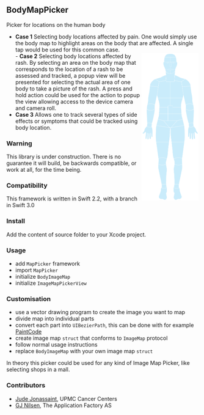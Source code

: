 ## BodyMapPicker

Picker for locations on the human body  
- **Case 1** Selecting body locations affected by pain. One would simply use the body map to highlight areas on the body that are affected. A single tap would be used for this common case.  
<img style="float: right" src="https://raw.githubusercontent.com/TheApplicationFactory/BodyMapPicker/master/bodyFront.png" width="150px">- **Case 2** Selecting body locations affected by rash. By selecting an area on the body map that corresponds to the location of a rash to be assessed and tracked, a popup view will be presented for selecting the actual area of one body to take a picture of the rash. A press and hold action could be used for the action to popup the view allowing access to the device camera and camera roll.  
- **Case 3** Allows one to track several types of side effects or symptoms that could be tracked using body location.

### Warning
This library is under construction. There is no guarantee it will build, be backwards compatible, or work at all, for the time being.

### Compatibility
This framework is written in Swift 2.2, with a branch in Swift 3.0

### Install
Add the content of source folder to your Xcode project.

### Usage
- add `MapPicker` framework
- import `MapPicker`
- initialize `BodyImageMap`
- initialize `ImageMapPickerView`

### Customisation
- use a vector drawing program to create the image you want to map
- divide map into individual parts
- convert each part into `UIBezierPath`, this can be done with for example [PaintCode](https://paintcodeapp.com)
- create image map `struct` that conforms to `ImageMap` protocol
- follow normal usage instructions
- replace `BodyImageMap` with your own image map `struct`

In theory this picker could be used for any kind of Image Map Picker, like selecting shops in a mall. 

### Contributors
- [Jude Jonassaint](https://github.com/scdi), UPMC Cancer Centers
- [GJ Nilsen](https://github.com/GJNilsen), The Application Factory AS
